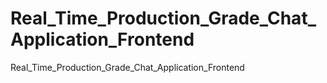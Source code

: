 # Real_Time_Production_Grade_Chat_Application_Frontend
Real_Time_Production_Grade_Chat_Application_Frontend
